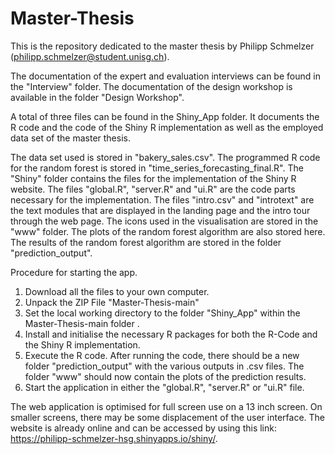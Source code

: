 # Master-Thesis

This is the repository dedicated to the master thesis by Philipp Schmelzer (philipp.schmelzer@student.unisg.ch).

The documentation of the expert and evaluation interviews can be found in the "Interview" folder. 
The documentation of the design workshop is available in the folder "Design Workshop".

A total of three files can be found in the Shiny_App folder. It documents the R code and the code of the Shiny R implementation as well as the employed data set of the master thesis. 

The data set used is stored in "bakery_sales.csv". The programmed R code for the random forest is stored in "time_series_forecasting_final.R". The "Shiny" folder contains the files for the implementation of the Shiny R website. The files "global.R", "server.R" and "ui.R" are the code parts necessary for the implementation. The files "intro.csv" and "introtext" are the text modules that are displayed in the landing page and the intro tour through the web page. The icons used in the visualisation are stored in the "www" folder. The plots of the random forest algorithm are also stored here. The results of the random forest algorithm are stored in the folder "prediction_output".

Procedure for starting the app.
1. Download all the files to your own computer.
2. Unpack the ZIP File "Master-Thesis-main"
3. Set the local working directory to the folder "Shiny_App" within the Master-Thesis-main folder .
4. Install and initialise the necessary R packages for both the R-Code and the Shiny R implementation.
5. Execute the R code. After running the code, there should be a new folder "prediction_output" with the various outputs in        .csv files. The folder "www" should now contain the plots of the prediction results.
6. Start the application in either the "global.R", "server.R" or "ui.R" file.

The web application is optimised for full screen use on a 13 inch screen. On smaller screens, there may be some displacement of the user interface.
The website is already online and can be accessed by using this link: https://philipp-schmelzer-hsg.shinyapps.io/shiny/.
